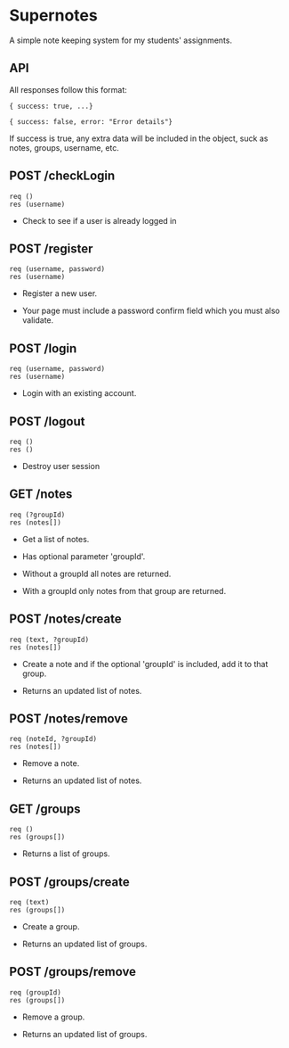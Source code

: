 # Supernotes

A simple note keeping system for my students' assignments.

## API

All responses follow this format:

```
{ success: true, ...}
```
```
{ success: false, error: "Error details"}
```

If success is true, any extra data will be included in the object, suck as notes, groups, username, etc.


## POST  /checkLogin
```
req ()
res (username)
```
* Check to see if a user is already logged in

## POST  /register   
```
req (username, password)
res (username)
```
* Register a new user. 

* Your page must include a password confirm field which you must also validate.

## POST  /login
```
req (username, password)
res (username)
```
* Login with an existing account.

## POST  /logout     
```
req ()
res ()
```
* Destroy user session

## GET   /notes
```
req (?groupId)
res (notes[])
```
* Get a list of notes. 

* Has optional parameter 'groupId'.

* Without a groupId all notes are returned.

* With a groupId only notes from that group are returned.

## POST  /notes/create
```
req (text, ?groupId)  
res (notes[])
```
* Create a note and if the optional 'groupId' is included, add it to that group.

* Returns an updated list of notes.

## POST  /notes/remove
```
req (noteId, ?groupId)
res (notes[])
```
* Remove a note.

* Returns an updated list of notes.

## GET  /groups
```
req ()
res (groups[])
```
* Returns a list of groups.

## POST  /groups/create
```
req (text)
res (groups[])
```
* Create a group.

* Returns an updated list of groups.

## POST  /groups/remove
```
req (groupId)
res (groups[])
```
* Remove a group.

* Returns an updated list of groups.